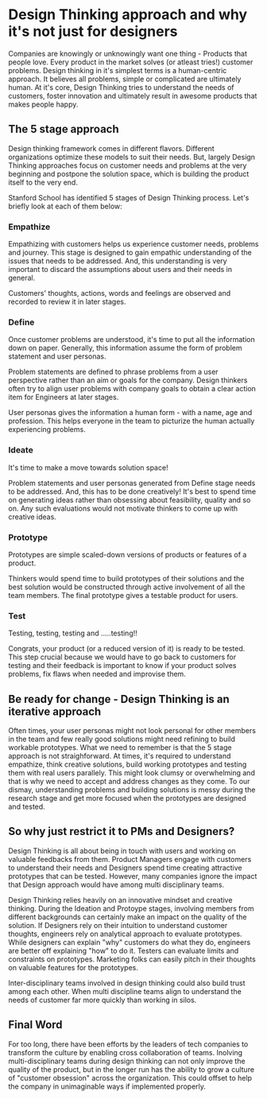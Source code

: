 # Design Thinking approach and why it's not just for designers

Companies are knowingly or unknowingly want one thing - Products that people love. Every product in the market solves (or atleast tries!) customer problems. 
Design thinking in it's simplest terms is a human-centric approach. It believes all problems, simple or complicated are ultimately human. At it's core, Design Thinking tries to understand the needs of customers, foster innovation and ultimately result in awesome products that makes people happy.

## The 5 stage approach

Design thinking framework comes in different flavors. Different organizations optimize these models to suit their needs. But, largely Design Thinking approaches focus on customer needs and problems at the very beginning and postpone the solution space, which is building the product itself to the very end.

Stanford School has identified 5 stages of Design Thinking process. Let's briefly look at each of them below:

### Empathize 

Empathizing with customers helps us experience customer needs, problems and journey. This stage is designed to gain empathic understanding of the issues that needs to be addressed. And, this understanding is very important to discard the assumptions about users and their needs in general. 

Customers' thoughts, actions, words and feelings are observed and recorded to review it in later stages.

### Define

Once customer problems are understood, it's time to put all the information down on paper. Generally, this information assume the form of problem statement and user personas. 

Problem statements are defined to phrase problems from a user perspective rather than an aim or goals for the company. Design thinkers often try to align user problems with company goals to obtain a clear action item for Engineers at later stages.

User personas gives the information a human form - with a name, age and profession. This helps everyone in the team to picturize the human actually experiencing problems.

### Ideate

It's time to make a move towards solution space!

Problem statements and user personas generated from Define stage needs to be addressed. And, this has to be done creatively! It's best to spend time on generating ideas rather than obsessing about feasibility, quality and so on. Any such evaluations would not motivate thinkers to come up with creative ideas.

### Prototype

Prototypes are simple scaled-down versions of products or features of a product. 

Thinkers would spend time to build prototypes of their solutions and the best solution would be constructed through active involvement of all the team members. The final prototype gives a testable product for users. 

### Test

Testing, testing, testing and .....testing!!

Congrats, your product (or a reduced version of it) is ready to be tested. This step crucial because we would have to go back to customers for testing and their feedback is important to know if your product solves problems, fix flaws when needed and improvise them.

## Be ready for change - Design Thinking is an iterative approach

Often times, your user personas might not look personal for other members in the team and few really good solutions might need refining to build workable prototypes. What we need to remember is that the 5 stage approach is not straighforward. At times, it's required to understand empathize, think creative solutions, build working prototypes and testing them with real users parallely. This might look clumsy or overwhelming and that is why we need to accept and address changes as they come. To our dismay, understanding problems and building solutions is messy during the research stage and get more focused when the prototypes are designed and tested. 

## So why just restrict it to PMs and Designers?

Design Thinking is all about being in touch with users and working on valuable feedbacks from them. Product Managers engage with customers to understand their needs and Designers spend time creating attractive prototypes that can be tested. However, many companies ignore the impact that Design approach would have among multi disciplinary teams. 

Design Thinking relies heavily on an innovative mindset and creative thinking. During the Ideation and Protoype stages, involving members from different backgrounds can certainly make an impact on the quality of the solution. 
If Designers rely on their intuition to understand customer thoughts, engineers rely on analytical approach to evaluate prototypes. 
While designers can explain "why" customers do what they do, engineers are better off explaining "how" to do it. 
Testers can evaluate limits and constraints on prototypes. 
Marketing folks can easily pitch in their thoughts on valuable features for the prototypes.

Inter-disciplinary teams involved in design thinking could also build trust among each other. When multi discipline teams align to understand the needs of customer far more quickly than working in silos.


## Final Word

For too long, there have been efforts by the leaders of tech companies to transform the culture by enabling cross collaboration of teams. Inolving multi-disciplinary teams during design thinking can not only improve the quality of the product, but in the longer run has the ability to grow a culture of "customer obsession" across the organization. This could offset to help the company in unimaginable ways if implemented properly. 


